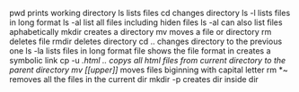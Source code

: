 pwd prints working directory
ls lists files
cd changes directory
ls -l lists files in long format
ls -al list all files including hiden files
ls -al can also list files aphabetically
mkdir creates a directory
mv moves a file or directory
rm deletes file
rmdir deletes directory
cd .. changes directory to the previous one
ls -la lists files in long format
file shows the file format
in creates a symbolic link
cp -u *.html .. copys all html files from current directory to the parent directory
mv [[upper]]* moves files biginning with capital letter
rm *~ removes all the files in the current dir
mkdir -p creates dir inside dir
